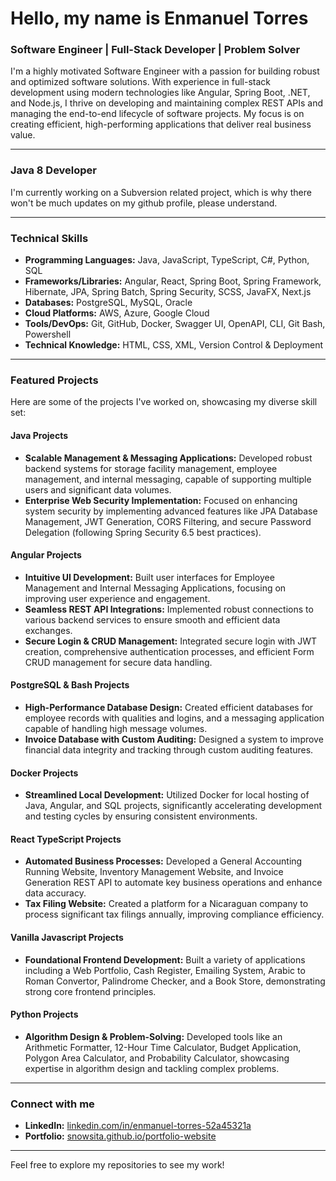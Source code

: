 # Hello, my name is Enmanuel Torres

### Software Engineer | Full-Stack Developer | Problem Solver

I'm a highly motivated Software Engineer with a passion for building robust and optimized software solutions. With experience in full-stack development using modern technologies like Angular, Spring Boot, .NET, and Node.js, I thrive on developing and maintaining complex REST APIs and managing the end-to-end lifecycle of software projects. My focus is on creating efficient, high-performing applications that deliver real business value.

---

### Java 8 Developer

I'm currently working on a Subversion related project, which is why there won't be much updates on my github profile, please understand.

---

### Technical Skills

* **Programming Languages:** Java, JavaScript, TypeScript, C#, Python, SQL
* **Frameworks/Libraries:** Angular, React, Spring Boot, Spring Framework, Hibernate, JPA, Spring Batch, Spring Security, SCSS, JavaFX, Next.js
* **Databases:** PostgreSQL, MySQL, Oracle
* **Cloud Platforms:** AWS, Azure, Google Cloud
* **Tools/DevOps:** Git, GitHub, Docker, Swagger UI, OpenAPI, CLI, Git Bash, Powershell
* **Technical Knowledge:** HTML, CSS, XML, Version Control & Deployment

---

### Featured Projects

Here are some of the projects I've worked on, showcasing my diverse skill set:

#### Java Projects
* **Scalable Management & Messaging Applications:** Developed robust backend systems for storage facility management, employee management, and internal messaging, capable of supporting multiple users and significant data volumes.
* **Enterprise Web Security Implementation:** Focused on enhancing system security by implementing advanced features like JPA Database Management, JWT Generation, CORS Filtering, and secure Password Delegation (following Spring Security 6.5 best practices).

#### Angular Projects
* **Intuitive UI Development:** Built user interfaces for Employee Management and Internal Messaging Applications, focusing on improving user experience and engagement.
* **Seamless REST API Integrations:** Implemented robust connections to various backend services to ensure smooth and efficient data exchanges.
* **Secure Login & CRUD Management:** Integrated secure login with JWT creation, comprehensive authentication processes, and efficient Form CRUD management for secure data handling.

#### PostgreSQL & Bash Projects
* **High-Performance Database Design:** Created efficient databases for employee records with qualities and logins, and a messaging application capable of handling high message volumes.
* **Invoice Database with Custom Auditing:** Designed a system to improve financial data integrity and tracking through custom auditing features.

#### Docker Projects
* **Streamlined Local Development:** Utilized Docker for local hosting of Java, Angular, and SQL projects, significantly accelerating development and testing cycles by ensuring consistent environments.

#### React TypeScript Projects
* **Automated Business Processes:** Developed a General Accounting Running Website, Inventory Management Website, and Invoice Generation REST API to automate key business operations and enhance data accuracy.
* **Tax Filing Website:** Created a platform for a Nicaraguan company to process significant tax filings annually, improving compliance efficiency.

#### Vanilla Javascript Projects
* **Foundational Frontend Development:** Built a variety of applications including a Web Portfolio, Cash Register, Emailing System, Arabic to Roman Convertor, Palindrome Checker, and a Book Store, demonstrating strong core frontend principles.

#### Python Projects
* **Algorithm Design & Problem-Solving:** Developed tools like an Arithmetic Formatter, 12-Hour Time Calculator, Budget Application, Polygon Area Calculator, and Probability Calculator, showcasing expertise in algorithm design and tackling complex problems.

---

### Connect with me

* **LinkedIn:** [linkedin.com/in/enmanuel-torres-52a45321a](https://www.linkedin.com/in/enmanuel-torres-52a45321a)
* **Portfolio:** [snowsita.github.io/portfolio-website](https://snowsita.github.io/portfolio-website)

---

Feel free to explore my repositories to see my work!
